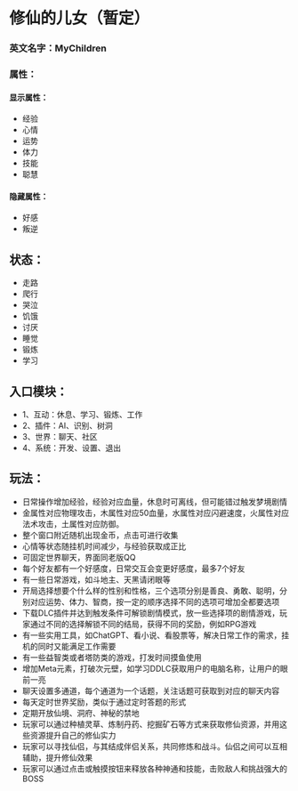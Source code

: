 # 修仙的儿女（暂定）
### 英文名字：MyChildren


### 属性：
#### 显示属性：
- 经验
- 心情
- 运势
- 体力
- 技能
- 聪慧
#### 隐藏属性：
- 好感
- 叛逆

## 状态：
- 走路
- 爬行
- 哭泣
- 饥饿
- 讨厌
- 睡觉
- 锻炼
- 学习
　　
## 入口模块：
- 1、互动：休息、学习、锻炼、工作
- 2、插件：AI、识别、树洞
- 3、世界：聊天、社区
- 4、系统：开发、设置、退出
　　
## 玩法：
- 日常操作增加经验，经验对应血量，休息时可离线，但可能错过触发梦境剧情
- 金属性对应物理攻击，木属性对应50血量，水属性对应闪避速度，火属性对应法术攻击，土属性对应防御。
- 整个窗口附近随机出现金币，点击可进行收集
- 心情等状态随挂机时间减少，与经验获取成正比
- 可固定世界聊天，界面同老版QQ
- 每个好友都有一个好感度，日常交互会变更好感度，最多7个好友
- 有一些日常游戏，如斗地主、天黑请闭眼等
- 开局选择想要个什么样的性别和性格，三个选项分别是善良、勇敢、聪明，分别对应运势、体力、智商，按一定的顺序选择不同的选项可增加全都要选项
- 下载DLC插件并达到触发条件可解锁剧情模式，放一些选择项的剧情游戏，玩家通过不同的选择解锁不同的结局，获得不同的奖励，例如RPG游戏
- 有一些实用工具，如ChatGPT、看小说、看股票等，解决日常工作的需求，挂机的同时又能满足工作需要
- 有一些益智类或者塔防类的游戏，打发时间摸鱼使用
- 增加Meta元素，打破次元壁，如学习DDLC获取用户的电脑名称，让用户的眼前一亮
- 聊天设置多通道，每个通道为一个话题，关注话题可获取到对应的聊天内容
- 每天定时世界奖励，类似于通过定时答题的形式
- 定期开放仙境、洞府、神秘的禁地
- 玩家可以通过种植灵草、炼制丹药、挖掘矿石等方式来获取修仙资源，并用这些资源提升自己的修仙实力
- 玩家可以寻找仙侣，与其结成伴侣关系，共同修炼和战斗。仙侣之间可以互相辅助，提升修仙效果
- 玩家可以通过点击或触摸按钮来释放各种神通和技能，击败敌人和挑战强大的BOSS
